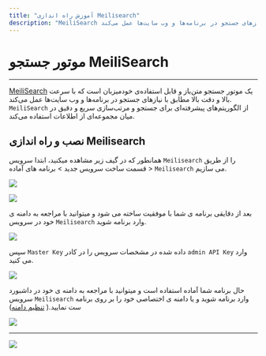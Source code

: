 ```yaml
---
title: "آموزش راه اندازی Meilisearch"
description: "MeiliSearch یک موتور جستجو متن‌باز و قابل استفاده‌ی خودمیزبان است که با سرعت بالا و دقت بالا مطابق با نیازهای جستجو در برنامه‌ها و وب سایت‌ها عمل می‌کند."
---
```


# موتور جستجو MeiliSearch
---

[MeiliSearch](https://chabokan.net/services/meilisearch/) یک موتور جستجو متن‌باز و قابل استفاده‌ی خودمیزبان است که با سرعت بالا و دقت بالا مطابق با نیازهای جستجو در برنامه‌ها و وب سایت‌ها عمل می‌کند. `MeiliSearch` از الگوریتم‌های پیشرفته‌ای برای جستجو و مرتب‌سازی سریع و دقیق در میان مجموعه‌ای از اطلاعات استفاده می‌کند.

## نصب و راه اندازی Meilisearch

همانطور که در گیف زیر مشاهده میکنید، ابتدا سرویس `Meilisearch` را از طریق قسمت ساخت سرویس جدید > برنامه های آماده > `Meilisearch` می سازیم.

![](https://s1.chabokan.net/docs/gifs/meilisearch-install.gif)

![](https://s1.chabokan.net/docs/images/meilisearch-platform-docs-1.jpg)

بعد از دقایقی برنامه ی شما با موفقیت ساخته می شود و میتوانید با مراجعه به دامنه ی خود در سرویس `Meilisearch` وارد برنامه شوید.

![](https://s1.chabokan.net/docs/images/meilisearch-platform-docs-2.jpg)

سپس `Master Key` داده شده در مشخصات سرویس را در کادر `admin API Key` وارد می کنید.

![](https://s1.chabokan.net/docs/images/meilisearch3.png)

حال برنامه شما آماده استفاده است و میتوانید با مراجعه به دامنه ی خود در داشبورد سرویس `Meilisearch` وارد برنامه شوید و یا دامنه ی اختصاصی خود را بر روی برنامه ست نمایید.( [تنظیم دامنه](https://docs.chabokan.net/domains/))

![](https://s1.chabokan.net/docs/images/meilisearch2.jpg)

---
<a href="https://hub.chabokan.net/fa/services/create/meilisearch" ><img src="https://s1.chabokan.net/docs/images/meilisearch-banner.png" /></a>